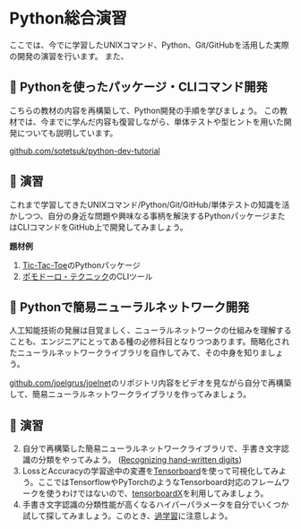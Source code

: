 # Python総合演習
ここでは、今でに学習したUNIXコマンド、Python、Git/GitHubを活用した実際の開発の演習を行います。
また、

## :orange_book:  Pythonを使ったパッケージ・CLIコマンド開発

こちらの教材の内容を再構築して、Python開発の手順を学びましょう。
この教材では、今までに学んだ内容も復習しながら、単体テストや型ヒントを用いた開発についても説明しています。

[github.com/sotetsuk/python-dev-tutorial](https://github.com/sotetsuk/python-dev-tutorial)


## :pencil: 演習 

これまで学習してきたUNIXコマンド/Python/Git/GitHub/単体テストの知識を活かしつつ、自分の身近な問題や興味なる事柄を解決するPythonパッケージまたはCLIコマンドをGitHub上で開発してみましょう。

**題材例**

1. [Tic-Tac-Toe](https://ja.wikipedia.org/wiki/%E4%B8%89%E7%9B%AE%E4%B8%A6%E3%81%B9)のPythonパッケージ
2. [ポモドーロ・テクニック](https://ja.wikipedia.org/wiki/%E3%83%9D%E3%83%A2%E3%83%89%E3%83%BC%E3%83%AD%E3%83%BB%E3%83%86%E3%82%AF%E3%83%8B%E3%83%83%E3%82%AF)のCLIツール


## :orange_book:  Pythonで簡易ニューラルネットワーク開発
人工知能技術の発展は目覚ましく、ニューラルネットワークの仕組みを理解することも、エンジニアにとってある種の必修科目となりつつあります。簡略化されたニューラルネットワークライブラリを自作してみて、その中身を知りましょう。


[github.com/joelgrus/joelnet](https://github.com/joelgrus/joelnet)のリポジトリ内容をビデオを見ながら自分で再構築して、簡易ニューラルネットワークライブラリを作ってみましょう。

## :pencil: 演習
2. 自分で再構築した簡易ニューラルネットワークライブラリで、手書き文字認識の分類をやってみよう。 ([Recognizing hand-written digits](https://scikit-learn.org/stable/auto_examples/classification/plot_digits_classification.html))
3. LossとAccuracyの学習途中の変遷を[Tensorboard](https://www.tensorflow.org/tensorboard?hl=ja)を使って可視化してみよう。ここではTensorflowやPyTorchのようなTensorboard対応のフレームワークを使うわけではないので、[tensorboardX](https://github.com/lanpa/tensorboardX)を利用してみましょう。
4. 手書き文字認識の分類性能が高くなるハイパーパラメータを自分でいくつか試して探してみましょう。このとき、[過学習](https://www.tensorflow.org/tutorials/keras/overfit_and_underfit?hl=ja)に注意しよう。
